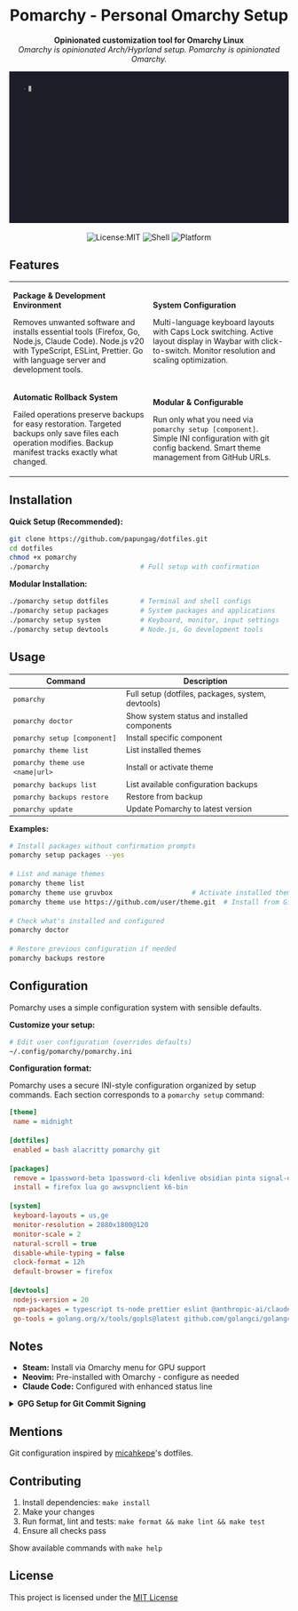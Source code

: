 <div align="center">

# Pomarchy - Personal Omarchy Setup

**Opinionated customization tool for Omarchy Linux**  
_Omarchy is opinionated Arch/Hyprland setup. Pomarchy is opinionated Omarchy._

<p align="center">
  <img src="demo/demo.gif" alt="Pomarchy Demo" width="600"/>
</p>

![License:MIT](https://img.shields.io/static/v1?label=License&message=MIT&color=green&style=flat-square)
![Shell](https://img.shields.io/badge/Shell-Bash-green?style=flat-square)
![Platform](https://img.shields.io/badge/Platform-Omarchy%20Linux-blue?style=flat-square)

</div>

## Features

<table>
<tr>
<td width="50%">

**Package & Development Environment**

Removes unwanted software and installs essential tools (Firefox, Go, Node.js, Claude Code). Node.js v20 with TypeScript, ESLint, Prettier. Go with language server and development tools.

</td>
<td width="50%">

**System Configuration**

Multi-language keyboard layouts with Caps Lock switching. Active layout display in Waybar with click-to-switch. Monitor resolution and scaling optimization.

</td>
</tr>
<tr>
<td width="50%">

**Automatic Rollback System**

Failed operations preserve backups for easy restoration. Targeted backups only save files each operation modifies. Backup manifest tracks exactly what changed.

</td>
<td width="50%">

**Modular & Configurable**

Run only what you need via `pomarchy setup [component]`. Simple INI configuration with git config backend. Smart theme management from GitHub URLs.

</td>
</tr>
</table>

## Installation

**Quick Setup (Recommended):**

```bash
git clone https://github.com/papungag/dotfiles.git
cd dotfiles
chmod +x pomarchy
./pomarchy                       # Full setup with confirmation
```

**Modular Installation:**

```bash
./pomarchy setup dotfiles        # Terminal and shell configs
./pomarchy setup packages        # System packages and applications
./pomarchy setup system          # Keyboard, monitor, input settings
./pomarchy setup devtools        # Node.js, Go development tools
```

## Usage

| Command                          | Description                                       |
| -------------------------------- | ------------------------------------------------- |
| `pomarchy`                       | Full setup (dotfiles, packages, system, devtools) |
| `pomarchy doctor`                | Show system status and installed components       |
| `pomarchy setup [component]`     | Install specific component                        |
| `pomarchy theme list`            | List installed themes                             |
| `pomarchy theme use <name\|url>` | Install or activate theme                         |
| `pomarchy backups list`          | List available configuration backups              |
| `pomarchy backups restore`       | Restore from backup                               |
| `pomarchy update`                | Update Pomarchy to latest version                 |

**Examples:**

```bash
# Install packages without confirmation prompts
pomarchy setup packages --yes

# List and manage themes
pomarchy theme list
pomarchy theme use gruvbox                    # Activate installed theme
pomarchy theme use https://github.com/user/theme.git  # Install from GitHub

# Check what's installed and configured
pomarchy doctor

# Restore previous configuration if needed
pomarchy backups restore
```

## Configuration

Pomarchy uses a simple configuration system with sensible defaults.

**Customize your setup:**

```bash
# Edit user configuration (overrides defaults)
~/.config/pomarchy/pomarchy.ini
```

**Configuration format:**

Pomarchy uses a secure INI-style configuration organized by setup commands. Each section corresponds to a `pomarchy setup` command:

```ini
[theme]
 name = midnight

[dotfiles]
 enabled = bash alacritty pomarchy git

[packages]
 remove = 1password-beta 1password-cli kdenlive obsidian pinta signal-desktop typora spotify
 install = firefox lua go awsvpnclient k6-bin

[system]
 keyboard-layouts = us,ge
 monitor-resolution = 2880x1800@120
 monitor-scale = 2
 natural-scroll = true
 disable-while-typing = false
 clock-format = 12h
 default-browser = firefox

[devtools]
 nodejs-version = 20
 npm-packages = typescript ts-node prettier eslint @anthropic-ai/claude-code
 go-tools = golang.org/x/tools/gopls@latest github.com/golangci/golangci-lint/cmd/golangci-lint@latest
```

## Notes

- **Steam:** Install via Omarchy menu for GPU support
- **Neovim:** Pre-installed with Omarchy - configure as needed
- **Claude Code:** Configured with enhanced status line

<details>
<summary><strong>GPG Setup for Git Commit Signing</strong></summary>

Pomarchy includes a comprehensive Git configuration with commit signing enabled. To set up GPG for signed commits:

### Generate a GPG Key

```bash
# Generate a new GPG key
gpg --full-generate-key

# Follow the prompts and use default settings unless you have specific requirements
# Enter your name and email (must match your Git config)
```

### Configure Git with Your GPG Key

```bash
# List your GPG keys to get the key ID
gpg --list-secret-keys --keyid-format=long

# Copy the long key ID (between sec and uid sections)

# Set your signing key in Git
git config --global user.signingkey YOUR_KEY_ID

# Enable commit signing (already enabled in Pomarchy's .gitconfig)
git config --global commit.gpgsign true
```

### Add GPG Key to GitHub

```bash
# Export your public key
gpg --armor --export YOUR_KEY_ID

# Copy the output and add it to GitHub:
# Settings → SSH and GPG keys → New GPG key
```

</details>

## Mentions

Git configuration inspired by [micahkepe](https://github.com/micahkepe)'s dotfiles.

## Contributing

1. Install dependencies: `make install`
2. Make your changes
3. Run format, lint and tests: `make format && make lint && make test`
4. Ensure all checks pass

Show available commands with `make help`

## License

This project is licensed under the [MIT License](LICENSE)
